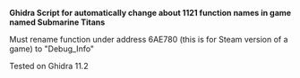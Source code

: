 **Ghidra Script for automatically change about 1121 function names in game named Submarine Titans**

Must rename function under address 6AE780 (this is for Steam version of a game) to "Debug_Info"

Tested on Ghidra 11.2
